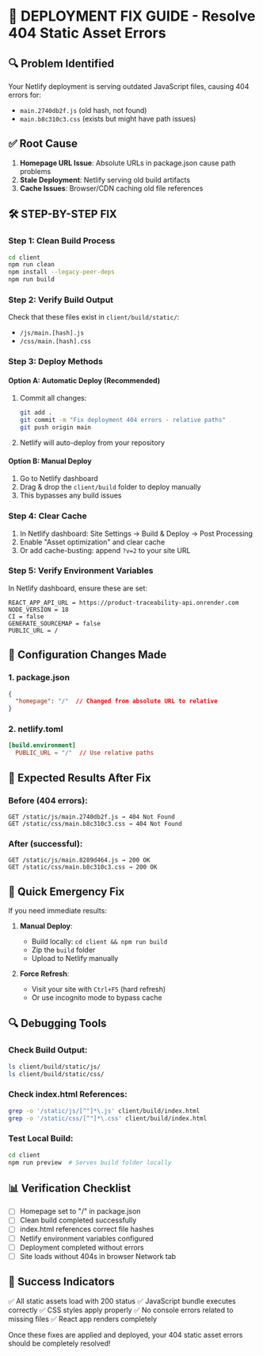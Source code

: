 # 🚀 DEPLOYMENT FIX GUIDE - Resolve 404 Static Asset Errors

## 🔍 Problem Identified
Your Netlify deployment is serving outdated JavaScript files, causing 404 errors for:
- `main.2740db2f.js` (old hash, not found)
- `main.b8c310c3.css` (exists but might have path issues)

## ✅ Root Cause
1. **Homepage URL Issue**: Absolute URLs in package.json cause path problems
2. **Stale Deployment**: Netlify serving old build artifacts
3. **Cache Issues**: Browser/CDN caching old file references

## 🛠️ STEP-BY-STEP FIX

### Step 1: Clean Build Process
```bash
cd client
npm run clean
npm install --legacy-peer-deps
npm run build
```

### Step 2: Verify Build Output
Check that these files exist in `client/build/static/`:
- `/js/main.[hash].js`
- `/css/main.[hash].css`

### Step 3: Deploy Methods

#### Option A: Automatic Deploy (Recommended)
1. Commit all changes:
   ```bash
   git add .
   git commit -m "Fix deployment 404 errors - relative paths"
   git push origin main
   ```
2. Netlify will auto-deploy from your repository

#### Option B: Manual Deploy
1. Go to Netlify dashboard
2. Drag & drop the `client/build` folder to deploy manually
3. This bypasses any build issues

### Step 4: Clear Cache
1. In Netlify dashboard: Site Settings → Build & Deploy → Post Processing
2. Enable "Asset optimization" and clear cache
3. Or add cache-busting: append `?v=2` to your site URL

### Step 5: Verify Environment Variables
In Netlify dashboard, ensure these are set:
```
REACT_APP_API_URL = https://product-traceability-api.onrender.com
NODE_VERSION = 18
CI = false
GENERATE_SOURCEMAP = false
PUBLIC_URL = /
```

## 🔧 Configuration Changes Made

### 1. package.json
```json
{
  "homepage": "/"  // Changed from absolute URL to relative
}
```

### 2. netlify.toml
```toml
[build.environment]
  PUBLIC_URL = "/"  // Use relative paths
```

## 🎯 Expected Results After Fix

### Before (404 errors):
```
GET /static/js/main.2740db2f.js → 404 Not Found
GET /static/css/main.b8c310c3.css → 404 Not Found
```

### After (successful):
```
GET /static/js/main.8289d464.js → 200 OK
GET /static/css/main.b8c310c3.css → 200 OK
```

## 🚨 Quick Emergency Fix

If you need immediate results:

1. **Manual Deploy**:
   - Build locally: `cd client && npm run build`
   - Zip the `build` folder
   - Upload to Netlify manually

2. **Force Refresh**:
   - Visit your site with `Ctrl+F5` (hard refresh)
   - Or use incognito mode to bypass cache

## 🔍 Debugging Tools

### Check Build Output:
```bash
ls client/build/static/js/
ls client/build/static/css/
```

### Check index.html References:
```bash
grep -o '/static/js/[^"]*\.js' client/build/index.html
grep -o '/static/css/[^"]*\.css' client/build/index.html
```

### Test Local Build:
```bash
cd client
npm run preview  # Serves build folder locally
```

## 📊 Verification Checklist

- [ ] Homepage set to "/" in package.json
- [ ] Clean build completed successfully
- [ ] index.html references correct file hashes
- [ ] Netlify environment variables configured
- [ ] Deployment completed without errors
- [ ] Site loads without 404s in browser Network tab

## 🎉 Success Indicators

✅ All static assets load with 200 status
✅ JavaScript bundle executes correctly
✅ CSS styles apply properly
✅ No console errors related to missing files
✅ React app renders completely

Once these fixes are applied and deployed, your 404 static asset errors should be completely resolved!
